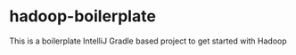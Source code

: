 hadoop-boilerplate
==================

This is a boilerplate IntelliJ Gradle based project to get started with Hadoop
